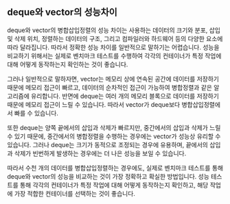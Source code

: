 
## deque와 vector의 성능차이
deque와 vector의 병합삽입정렬의 성능 차이는 사용하는 데이터의 크기와 분포, 삽입 및 삭제 위치, 정렬하는 데이터의 구조, 그리고 컴파일러와 하드웨어 등의 다양한 요소에 따라 달라집니다. 따라서 정확한 성능 차이를 일반적으로 말하기는 어렵습니다. 성능을 비교하기 위해서는 실제로 벤치마크 테스트를 수행하여 각각의 컨테이너가 특정 작업에 대해 어떻게 동작하는지 확인하는 것이 좋습니다.

그러나 일반적으로 말하자면, vector는 메모리 상에 연속된 공간에 데이터를 저장하기 때문에 메모리 접근이 빠르고, 데이터의 순차적인 접근이 가능하여 병합정렬과 같은 알고리즘에 유리합니다. 반면에 deque는 여러 개의 메모리 블록으로 데이터를 저장하기 때문에 메모리 접근이 느릴 수 있습니다. 따라서 vector가 deque보다 병합삽입정렬에서 빠를 수 있습니다.

또한 deque는 양쪽 끝에서의 삽입과 삭제가 빠르지만, 중간에서의 삽입과 삭제가 느릴 수 있기 때문에, 중간에서의 병합정렬을 수행하는 경우에는 vector가 성능상 유리할 수 있습니다. 그러나 deque는 크기가 동적으로 조정되는 경우에 유용하며, 끝에서의 삽입과 삭제가 빈번하게 발생하는 경우에는 더 나은 성능을 보일 수 있습니다.

따라서 수천 개의 데이터를 병합삽입정렬하는 경우에도, 실제로 벤치마크 테스트를 통해 deque와 vector의 성능을 비교하는 것이 가장 정확하고 확실한 방법입니다. 성능 테스트를 통해 각각의 컨테이너가 특정 작업에 대해 어떻게 동작하는지 확인하고, 해당 작업에 가장 적합한 컨테이너를 선택하는 것이 좋습니다.